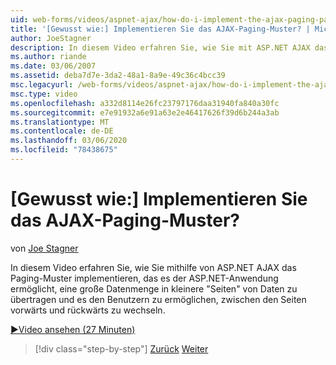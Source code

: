 ```yaml
---
uid: web-forms/videos/aspnet-ajax/how-do-i-implement-the-ajax-paging-pattern
title: '[Gewusst wie:] Implementieren Sie das AJAX-Paging-Muster? | Microsoft-Dokumentation'
author: JoeStagner
description: In diesem Video erfahren Sie, wie Sie mit ASP.NET AJAX das Paging-Muster implementieren, das es der ASP.NET-Anwendung ermöglicht, eine große Datenmenge als "bin..." darzustellen.
ms.author: riande
ms.date: 03/06/2007
ms.assetid: deba7d7e-3da2-48a1-8a9e-49c36c4bcc39
msc.legacyurl: /web-forms/videos/aspnet-ajax/how-do-i-implement-the-ajax-paging-pattern
msc.type: video
ms.openlocfilehash: a332d8114e26fc23797176daa31940fa840a30fc
ms.sourcegitcommit: e7e91932a6e91a63e2e46417626f39d6b244a3ab
ms.translationtype: MT
ms.contentlocale: de-DE
ms.lasthandoff: 03/06/2020
ms.locfileid: "78438675"
---
```

# <a name="how-do-i-implement-the-ajax-paging-pattern"></a>[Gewusst wie:] Implementieren Sie das AJAX-Paging-Muster?

von [Joe Stagner](https://github.com/JoeStagner)

In diesem Video erfahren Sie, wie Sie mithilfe von ASP.NET AJAX das Paging-Muster implementieren, das es der ASP.NET-Anwendung ermöglicht, eine große Datenmenge in kleinere "Seiten" von Daten zu übertragen und es den Benutzern zu ermöglichen, zwischen den Seiten vorwärts und rückwärts zu wechseln.

[&#9654;Video ansehen (27 Minuten)](https://channel9.msdn.com/Blogs/ASP-NET-Site-Videos/how-do-i-implement-the-ajax-paging-pattern)

> [!div class="step-by-step"]
> [Zurück](how-do-i-implement-the-predictive-fetch-pattern-for-ajax.md)
> [Weiter](how-do-i-implement-the-ajax-incremental-page-display-pattern.md)
